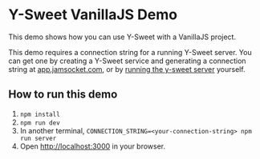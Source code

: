 # Y-Sweet VanillaJS Demo

This demo shows how you can use Y-Sweet with a VanillaJS project.

This demo requires a connection string for a running Y-Sweet server. You can get one by creating a Y-Sweet service and generating a connection string at [app.jamsocket.com](https://app.jamsocket.com), or by [running the y-sweet server](https://github.com/drifting-in-space/y-sweet/blob/main/docs/running.md) yourself.

## How to run this demo

1. `npm install`
2. `npm run dev`
3. In another terminal, `CONNECTION_STRING=<your-connection-string> npm run server`
4. Open [http://localhost:3000](http://localhost:3000) in your browser.
